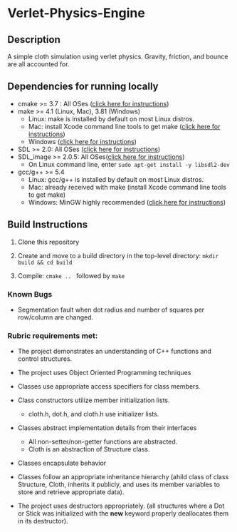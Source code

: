 # Verlet-Physics-Engine 

## Description


A simple cloth simulation using verlet physics. Gravity, friction, and bounce are all accounted for.


## Dependencies for running locally


- cmake >= 3.7 : All OSes ([click here for instructions](https://cmake.org/install/))
- make >= 4.1 (Linux, Mac), 3.81 (Windows)
    - Linux: make is installed by default on most Linux distros.
    - Mac: install Xcode command line tools to get make ([click here for instructions](https://developer.apple.com/xcode/features/))
    - Windows ([click here for instructions](https://developer.apple.com/xcode/features/))
- SDL >= 2.0: All OSes ([click here for instructions](https://wiki.libsdl.org/Installation))
- SDL_image >= 2.0.5: All OSes([click here for instructions](https://www.libsdl.org/projects/SDL_image/))
    - On Linux command line, enter ``sudo apt-get install -y libsdl2-dev``
- gcc/g++ >= 5.4
    - Linux: gcc/g++ is installed by default on most Linux distros.
    - Mac: already received with make (install Xcode command line tools to get make)
    - Windows: MinGW highly recommended ([click here for instructions](http://www.mingw.org/))


## Build Instructions


1. Clone this repository

2. Create and move to a build directory in the top-level directory: `mkdir build && cd build`

3. Compile: `cmake .. ` followed by `make`


### Known Bugs

- Segmentation fault when dot radius and number of squares per row/column are changed.

### Rubric requirements met:

- The project demonstrates an understanding of C++ functions and control structures.

- The project uses Object Oriented Programming techniques

- Classes use appropriate access specifiers for class members.

- Class constructors utilize member initialization lists.
    - cloth.h, dot.h, and cloth.h use initializer lists.

- Classes abstract implementation details from their interfaces
    - All non-setter/non-getter functions are abstracted.
    - Cloth is an abstraction of Structure class.

- Classes encapsulate behavior 

- Classes follow an appropriate inheritance hierarchy (ahild class of class Structure, Cloth, inherits it publicly, and uses its member variables to store and retrieve appropriate data).

- The project uses destructors appropriately. (all structures where a Dot or Stick was initialized with the **new** keyword properly deallocates them in its destructor).

